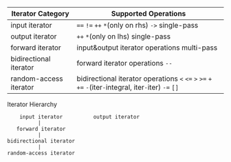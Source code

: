 Iterator Category      | Supported Operations
-----------------------|---------------------
input iterator         | `==`  `!=`  `++`  `*`(only on rhs)  `->`  single-pass
output iterator        | `++`  `*`(only on lhs)  single-pass
forward iterator       | input&output iterator operations  multi-pass
bidirectional iterator | forward iterator operations  `--`
random-access iterator | bidirectional iterator operations  `<`  `<=`  `>`  `>=`  `+`  `+=`  `-`(iter`-`integral, iter`-`iter)  `-=`  `[]`


Iterator Hierarchy

        input iterator          output iterator
              |
       forward iterator
              |
    bidirectional iterator
              |
    random-access iterator
